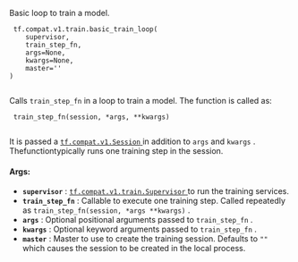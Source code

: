 Basic loop to train a model.

```
 tf.compat.v1.train.basic_train_loop(
    supervisor,
    train_step_fn,
    args=None,
    kwargs=None,
    master=''
)
 
```

Calls  `train_step_fn`  in a loop to train a model.  The function is called as:

```
 train_step_fn(session, *args, **kwargs)
 
```

It is passed a [ `tf.compat.v1.Session` ](https://tensorflow.google.cn/api_docs/python/tf/compat/v1/Session) in addition to  `args`  and  `kwargs` .  Thefunctiontypically runs one training step in the session.

#### Args:
- **`supervisor`** : [ `tf.compat.v1.train.Supervisor` ](https://tensorflow.google.cn/api_docs/python/tf/compat/v1/train/Supervisor) to run the training services.
- **`train_step_fn`** : Callable to execute one training step.  Called repeatedly as `train_step_fn(session, *args **kwargs)` .
- **`args`** : Optional positional arguments passed to  `train_step_fn` .
- **`kwargs`** : Optional keyword arguments passed to  `train_step_fn` .
- **`master`** : Master to use to create the training session.  Defaults to  `""` which causes the session to be created in the local process.
